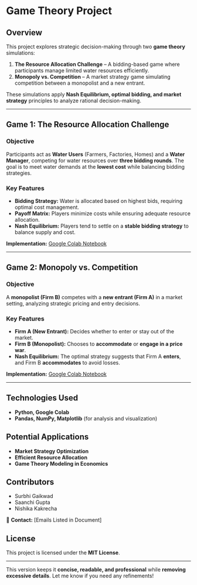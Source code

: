 # **Game Theory Project**

## **Overview**
This project explores strategic decision-making through two **game theory** simulations:

1. **The Resource Allocation Challenge** – A bidding-based game where participants manage limited water resources efficiently.  
2. **Monopoly vs. Competition** – A market strategy game simulating competition between a monopolist and a new entrant.

These simulations apply **Nash Equilibrium, optimal bidding, and market strategy** principles to analyze rational decision-making.

---

## **Game 1: The Resource Allocation Challenge**  
### **Objective**
Participants act as **Water Users** (Farmers, Factories, Homes) and a **Water Manager**, competing for water resources over **three bidding rounds**. The goal is to meet water demands at the **lowest cost** while balancing bidding strategies.

### **Key Features**
- **Bidding Strategy:** Water is allocated based on highest bids, requiring optimal cost management.
- **Payoff Matrix:** Players minimize costs while ensuring adequate resource allocation.
- **Nash Equilibrium:** Players tend to settle on a **stable bidding strategy** to balance supply and cost.

**Implementation:** [Google Colab Notebook](https://colab.research.google.com/drive/1GBRKPaZ2uXS3UG48mtMpiogUOEt0M3ug?usp=sharing)

---

## **Game 2: Monopoly vs. Competition**  
### **Objective**
A **monopolist (Firm B)** competes with a **new entrant (Firm A)** in a market setting, analyzing strategic pricing and entry decisions.

### **Key Features**
- **Firm A (New Entrant):** Decides whether to enter or stay out of the market.
- **Firm B (Monopolist):** Chooses to **accommodate** or **engage in a price war**.
- **Nash Equilibrium:** The optimal strategy suggests that Firm A **enters**, and Firm B **accommodates** to avoid losses.

**Implementation:** [Google Colab Notebook](https://colab.research.google.com/drive/1QOobYVGi9p_KROZ_8FE5hXsIzMtX8u8O?usp=sharing)

---

## **Technologies Used**
- **Python, Google Colab**
- **Pandas, NumPy, Matplotlib** (for analysis and visualization)

## **Potential Applications**
- **Market Strategy Optimization**
- **Efficient Resource Allocation**
- **Game Theory Modeling in Economics**

## **Contributors**
- Surbhi Gaikwad  
- Saanchi Gupta  
- Nishika Kakrecha  

📩 **Contact:** [Emails Listed in Document]  

## **License**
This project is licensed under the **MIT License**.

---

This version keeps it **concise, readable, and professional** while **removing excessive details**. Let me know if you need any refinements!
